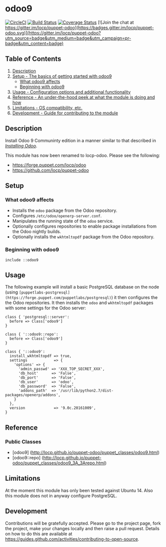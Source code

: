 # odoo9

[![CircleCI](https://circleci.com/gh/locp/puppet-odoo/tree/master.svg?style=svg)](https://circleci.com/gh/locp/puppet-odoo/tree/master)
[![Build Status](https://travis-ci.org/locp/puppet-odoo.png?branch=master)](https://travis-ci.org/locp/puppet-odoo)
[![Coverage Status](https://coveralls.io/repos/github/locp/puppet-odoo/badge.svg?branch=master)](https://coveralls.io/github/locp/puppet-odoo?branch=master)
[![Join the chat at https://gitter.im/locp/puppet-odoo](https://badges.gitter.im/locp/puppet-odoo.svg)](https://gitter.im/locp/puppet-odoo?utm_source=badge&utm_medium=badge&utm_campaign=pr-badge&utm_content=badge)

## Table of Contents

1. [Description](#description)
1. [Setup - The basics of getting started with odoo9](#setup)
    * [What odoo9 affects](#what-odoo9-affects)
    * [Beginning with odoo9](#beginning-with-odoo9)
1. [Usage - Configuration options and additional functionality](#usage)
1. [Reference - An under-the-hood peek at what the module is doing and how](#reference)
1. [Limitations - OS compatibility, etc.](#limitations)
1. [Development - Guide for contributing to the module](#development)

## Description

Install Odoo 9 Communinty edition in a manner similar to that described in
*[Installing Odoo](https://www.odoo.com/documentation/9.0/setup/install.html)*.

This module has now been renamed to locp-odoo.  Please see the following:

* https://forge.puppet.com/locp/odoo
* https://github.com/locp/puppet-odoo

## Setup

### What odoo9 affects

* Installs the `odoo` package from the Odoo repository.
* Configures `/etc/odoo/openerp-server.conf`.
* Manipulates the running state of the `odoo` service.
* Optionally configures repositories to enable package installations from
  the Odoo nightly builds.
* Optionally installs the `wkhtmltopdf` package from the Odoo repository.

### Beginning with odoo9

```puppet
include ::odoo9
```

## Usage

The following example will install a basic PostgreSQL database on the
node (using
`[puppetlabs-postgresql](https://forge.puppet.com/puppetlabs/postgresql)`)
it then configures the the Odoo repositories.  It then installs the
`odoo` and `wkhtmltopdf` packages with some settings for the Odoo
server:

```puppet
class { 'postgresql::server':
  before => Class['odoo9']
}

class { '::odoo9::repo':
  before => Class['odoo9']
}

class { '::odoo9':
  install_wkhtmltopdf => true,
  settings            => {
    'options' => {
      'admin_passwd' => 'XXX_TOP_SECRET_XXX',
      'db_host'      => 'False',
      'db_port'      => 'False',
      'db_user'      => 'odoo',
      'db_password'  => 'False',
      'addons_path'  => '/usr/lib/python2.7/dist-packages/openerp/addons',
    }
  },
  version             => '9.0c.20161009',
}
```

## Reference

### Public Classes

* [odoo9]
  (http://locp.github.io/puppet-odoo/puppet_classes/odoo9.html)
* [odoo9::repo]
  (http://locp.github.io/puppet-odoo/puppet_classes/odoo9_3A_3Arepo.html)

## Limitations

At the moment this module has only been tested against Ubuntu 14.  Also this
module does not in anyway configure PostgreSQL.

## Development

Contributions will be gratefully accepted. Please go to the project page, fork
the project, make your changes locally and then raise a pull request. Details
on how to do this are available at
https://guides.github.com/activities/contributing-to-open-source.
